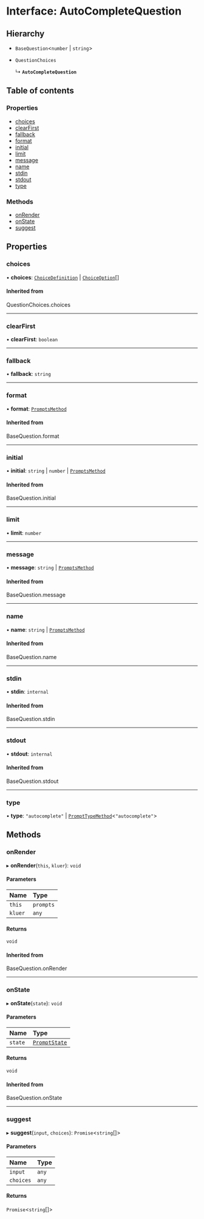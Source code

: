 # Interface: AutoCompleteQuestion

## Hierarchy

- `BaseQuestion`<`number` \| `string`\>

- `QuestionChoices`

  ↳ **`AutoCompleteQuestion`**

## Table of contents

### Properties

- [choices](AutoCompleteQuestion.md#choices)
- [clearFirst](AutoCompleteQuestion.md#clearfirst)
- [fallback](AutoCompleteQuestion.md#fallback)
- [format](AutoCompleteQuestion.md#format)
- [initial](AutoCompleteQuestion.md#initial)
- [limit](AutoCompleteQuestion.md#limit)
- [message](AutoCompleteQuestion.md#message)
- [name](AutoCompleteQuestion.md#name)
- [stdin](AutoCompleteQuestion.md#stdin)
- [stdout](AutoCompleteQuestion.md#stdout)
- [type](AutoCompleteQuestion.md#type)

### Methods

- [onRender](AutoCompleteQuestion.md#onrender)
- [onState](AutoCompleteQuestion.md#onstate)
- [suggest](AutoCompleteQuestion.md#suggest)

## Properties

### choices

• **choices**: [`ChoiceDefinition`](ChoiceDefinition.md) \| [`ChoiceOption`](../README.md#choiceoption)[]

#### Inherited from

QuestionChoices.choices

___

### clearFirst

• **clearFirst**: `boolean`

___

### fallback

• **fallback**: `string`

___

### format

• **format**: [`PromptsMethod`](../README.md#promptsmethod)

#### Inherited from

BaseQuestion.format

___

### initial

• **initial**: `string` \| `number` \| [`PromptsMethod`](../README.md#promptsmethod)

#### Inherited from

BaseQuestion.initial

___

### limit

• **limit**: `number`

___

### message

• **message**: `string` \| [`PromptsMethod`](../README.md#promptsmethod)

#### Inherited from

BaseQuestion.message

___

### name

• **name**: `string` \| [`PromptsMethod`](../README.md#promptsmethod)

#### Inherited from

BaseQuestion.name

___

### stdin

• **stdin**: `internal`

#### Inherited from

BaseQuestion.stdin

___

### stdout

• **stdout**: `internal`

#### Inherited from

BaseQuestion.stdout

___

### type

• **type**: ``"autocomplete"`` \| [`PromptTypeMethod`](PromptTypeMethod.md)<``"autocomplete"``\>

## Methods

### onRender

▸ **onRender**(`this`, `kluer`): `void`

#### Parameters

| Name | Type |
| :------ | :------ |
| `this` | `prompts` |
| `kluer` | `any` |

#### Returns

`void`

#### Inherited from

BaseQuestion.onRender

___

### onState

▸ **onState**(`state`): `void`

#### Parameters

| Name | Type |
| :------ | :------ |
| `state` | [`PromptState`](PromptState.md) |

#### Returns

`void`

#### Inherited from

BaseQuestion.onState

___

### suggest

▸ **suggest**(`input`, `choices`): `Promise`<`string`[]\>

#### Parameters

| Name | Type |
| :------ | :------ |
| `input` | `any` |
| `choices` | `any` |

#### Returns

`Promise`<`string`[]\>
